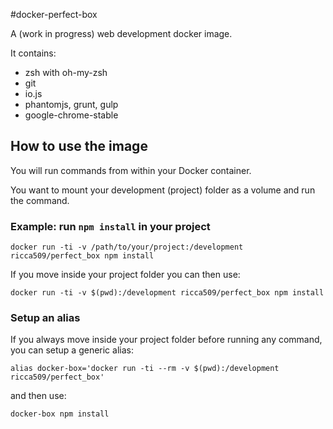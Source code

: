 #docker-perfect-box

A (work in progress) web development docker image.

It contains:
 - zsh with oh-my-zsh
 - git
 - io.js
 - phantomjs, grunt, gulp
 - google-chrome-stable

## How to use the image

You will run commands from within your Docker container.

You want to mount your development (project) folder as a volume
and run the command.

### Example: run `npm install` in your project

```
docker run -ti -v /path/to/your/project:/development ricca509/perfect_box npm install
```

If you move inside your project folder you can then use:

```
docker run -ti -v $(pwd):/development ricca509/perfect_box npm install
```

### Setup an alias
If you always move inside your project folder before running any command,
you can setup a generic alias:

```
alias docker-box='docker run -ti --rm -v $(pwd):/development ricca509/perfect_box'
```

and then use:

```
docker-box npm install
```

